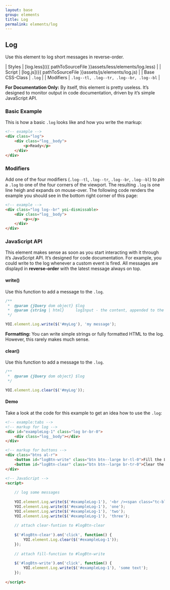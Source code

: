```yaml
---
layout: base
group: elements
title: Log
permalink: elements/log
---
```


## Log

Use this element to log short messages in reverse-order.

| Styles         | [log.less]({{ pathToSourceFile }}assets/less/elements/log.less) |
| Script         | [log.js]({{ pathToSourceFile }}assets/js/elements/log.js)       |
| Base CSS-Class | `.log`                                                          |
| Modifiers      | `.log--tl, .log--tr, .log--br, .log--bl`                        |

<p class="hint"><b>For Documentation Only:</b> By itself, this element is pretty useless. It’s designed to monitor output in code documentation, driven by it’s simple JavaScript API.</p>

### Basic Example

This is how a basic `.log` looks like and how you write the markup:

```html
<!-- example -->
<div class="log">
    <div class="log__body">
        <p>Ready</p>
    </div>
</div>
```

### Modifiers

Add one of the four modifiers (`.log--tl`, `.log--tr`, `.log--br`, `.log--bl`) to *pin* a `.log` to one of the four corners of the viewport. The resulting `.log` is one line heigh and expands on mouse-over. The following code renders the example you should see in the bottom right corner of this page:

```html
<!-- example -->
<div class="log log--br" yoi-dismissable>
    <div class="log__body">
        <p></p>
    </div>
</div>
```

### JavaScript API

This element makes sense as soon as you start interacting with it through it’s JavaScript API. It’s designed for code documentation. For example, you could write to the log whenever a custom event is fired. All messages are displayd in **reverse-order** with the latest message always on top.

#### write()

Use this function to add a message to the `.log`.

```js
/**
 *  @param {jQuery dom object} $log
 *  @param {string | html}     logInput - the content, appended to the log
 */

YOI.element.Log.write($('#myLog'), 'my message');
```

<p class="hint"><b>Formatting:</b> You can write simple strings or fully formatted HTML to the log. However, this rarely makes much sense.</p>

#### clear()

Use this function to add a message to the `.log`.

```js
/**
 *  @param {jQuery dom object} $log
 */

YOI.element.Log.clear($('#myLog'));
```

#### Demo

Take a look at the code for this example to get an idea how to use the `.log`:

```html
<!-- example:tabs -->
<!-- markup for log -->
<div id="exampleLog-1" class="log br-br-0">
    <div class="log__body"></div>
</div>

<!-- markup for buttons -->
<div class="btns al-r">
    <button id="logBtn-write" class="btn btn--large br-tl-0">Fill the Log</button>
    <button id="logBtn-clear" class="btn btn--large br-tr-0">Clear the Log</button>
</div>

<!-- JavaScript -->
<script>
    
    // log some messages
    
    YOI.element.Log.write($('#exampleLog-1'), '<br /><span class="tc-blue-15">response</span> = {<br />&nbsp;&nbsp;&nbsp;&nbsp;"key one" : <span class="tc-yellow-15">"value one"</span>,<br />&nbsp;&nbsp;&nbsp;&nbsp;"key two" : <span class="tc-yellow-15">"value two"</span><br />}');
    YOI.element.Log.write($('#exampleLog-1'), 'one');
    YOI.element.Log.write($('#exampleLog-1'), 'two');
    YOI.element.Log.write($('#exampleLog-1'), 'three');
    
    // attach clear-funtion to #logBtn-clear
    
    $('#logBtn-clear').on('click', function() {
        YOI.element.Log.clear($('#exampleLog-1'));
    });
    
    // attach fill-function to #logBtn-write
    
    $('#logBtn-write').on('click', function() {
        YOI.element.Log.write($('#exampleLog-1'), 'some text');
    });
    
</script>
```